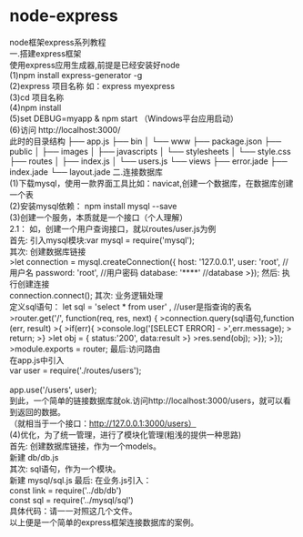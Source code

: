# node-express
node框架express系列教程<br> 
一.搭建express框架<br> 
   使用express应用生成器,前提是已经安装好node<br> 
   (1)npm install express-generator -g<br> 
   (2)express 项目名称 如：express myexpress<br> 
   (3)cd 项目名称<br> 
   (4)npm install<br> 
   (5)set DEBUG=myapp & npm start （Windows平台应用启动）<br> 
   (6)访问 http://localhost:3000/ <br> 
   此时的目录结构
	├── app.js
	├── bin
	│   └── www
	├── package.json
	├── public
	│   ├── images
	│   ├── javascripts
	│   └── stylesheets
	│       └── style.css
	├── routes
	│   ├── index.js
	│   └── users.js
	└── views
	   ├── error.jade
	   ├── index.jade
	    └── layout.jade
二.连接数据库<br> 
   (1)下载mysql，使用一款界面工具比如：navicat,创建一个数据库，在数据库创建一个表<br> 
   (2)安装mysql依赖： npm install mysql --save<br> 
   (3)创建一个服务，本质就是一个接口（个人理解）<br> 
      	2.1： 如，创建一个用户查询接口，就以routes/user.js为例<br> 
      	首先: 引入mysql模块:var mysql = require('mysql');<br> 
      	其次: 创建数据库链接<br> 
      		>let connection = mysql.createConnection({
				host: '127.0.0.1',
				user: 'root',  //用户名
				password: 'root', //用户密码
				database: '****' //database
			>});
		然后: 执行创建连接 <br> 
			connection.connect();
		其次: 业务逻辑处理<br> 
			  定义sql语句： let sql = 'select * from user' , //user是指查询的表名
			  >router.get('/', function(req, res, next) {
				>connection.query(sql语句,function (err, result) >{
				        >if(err){
				          >console.log('[SELECT ERROR] - >',err.message);
				         > return;
				        >}
				        >let obj = {
				        	status:'200',
				        	data:result
				        >}
				        >res.send(obj);
					>});
				>});
				>module.exports = router;
		最后:访问路由<br> 
			在app.js中引入<br> 
			var user = require('./routes/users');<br> <br> 
			app.use('/users', user);<br> 
	到此，一个简单的链接数据库就ok.访问http://localhost:3000/users，就可以看到返回的数据。<br> 
	（就相当于一个接口：http://127.0.0.1:3000/users）<br> 
	(4)优化，为了统一管理，进行了模块化管理(粗浅的提供一种思路)<br> 
	   首先: 创建数据库链接，作为一个models。<br> 
	       	 新建 db/db.js<br> 
	   其次: sql语句，作为一个模块。<br> 
	         新建 mysql/sql.js
	   最后: 在业务.js引入：<br> 
	   		const link = require('../db/db')<br> 
			const sql = require('../mysql/sql')<br> 
			具体代码：请一一对照这几个文件。<br> 
	以上便是一个简单的express框架连接数据库的案例。<br> 




